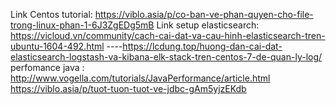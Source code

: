 Link Centos tutorial: https://viblo.asia/p/co-ban-ve-phan-quyen-cho-file-trong-linux-phan-1-6J3ZgEDg5mB
Link setup elasticsearch: https://vicloud.vn/community/cach-cai-dat-va-cau-hinh-elasticsearch-tren-ubuntu-1604-492.html
----https://lcdung.top/huong-dan-cai-dat-elasticsearch-logstash-va-kibana-elk-stack-tren-centos-7-de-quan-ly-log/
perfomance  java : http://www.vogella.com/tutorials/JavaPerformance/article.html
https://viblo.asia/p/tuot-tuon-tuot-ve-jdbc-gAm5yjzEKdb
